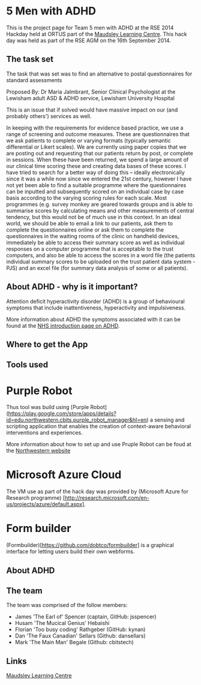 5 Men with ADHD
===========

This is the project page for Team 5 men with ADHD at the RSE 2014 Hackday held at ORTUS part of the [Maudsley Learning Centre](http://www.maudsleylearning.com/the-ortus/). This hack day was held as part of the RSE AGM on the 16th September 2014.

## The task set
The task that was set was to find an alternative to postal questionnaires for standard assessments

Proposed By: Dr Maria Jalmbrant, Senior Clinical Psychologist at the Lewisham adult ASD & ADHD service, Lewisham University Hospital

This is an issue that if solved would have massive impact on our (and probably others') services as well.

In keeping with the requirements for evidence based practice, we use a range of screening and outcome measures. These are questionnaires that we ask patients to complete or varying formats (typically semantic differential or Likert scales). We are currently using paper copies that we are posting out and requesting that our patients return by post, or complete in sessions. When these have been returned, we spend a large amount of our clinical time scoring these and creating data bases of these scores. I have tried to search for a better way of doing this – ideally electronically since it was a while now since we entered the 21st century, however I have not yet been able to find a suitable programme where the questionnaires can be inputted and subsequently scored on an individual case by case basis according to the varying scoring rules for each scale. Most programmes (e.g. survey monkey are geared towards groups and is able to summarise scores by calculating means and other measurements of central tendency, but this would not be of much use in this context. In an ideal world, we should be able to email a link to our patients, ask them to complete the questionnaires online or ask them to complete the questionnaires in the waiting rooms of the clinic on handheld devices, immediately be able to access their summary score as well as individual responses on a computer programme that is acceptable to the trust computers, and also be able to access the scores in a word file (the patients individual summary scores to be uploaded on the trust patient data system - PJS) and an excel file (for summary data analysis of some or all patients).


## About ADHD - why is it important?

Attention deficit hyperactivity disorder (ADHD) is a group of behavioural symptoms that include inattentiveness, hyperactivity and impulsiveness.

More information about ADHD the symptoms associated with it can be found at the [NHS introduction page on ADHD](http://www.nhs.uk/conditions/Attention-deficit-hyperactivity-disorder/Pages/Introduction.aspx).


## Where to get the App

## Tools used
# Purple Robot
Thus tool was build using [Purple Robot] (https://play.google.com/store/apps/details?id=edu.northwestern.cbits.purple_robot_manager&hl=en) a sensing and scripting application that enables the creation of context-aware behavioral interventions and experiences.

More information about how to set up and use Pruple Robot can be foud at the [Northwestern website](http://tech.cbits.northwestern.edu/purplerobot/)

# Microsoft Azure Cloud
The VM use as part of the hack day was provided by (Microsoft Azure for Research programme) [http://research.microsoft.com/en-us/projects/azure/default.aspx].

# Form builder

(Formbuilder)[https://github.com/dobtco/formbuilder] is a graphical interface for letting users build their own webforms.

## About ADHD

## The team
The team was comprised of the follow members:
* James 'The Earl of' Spencer (captain, GitHub: jsspencer)
* Husam 'The Mucical Genius' Hebaishi
* Florian 'Too busy coding' Rathgeber (GitHub: kynan)
* Dan 'The Faux Canadian' Sellars (Github: dansellars)
* Mark 'The Main Man' Begale (Github: cbitstech)




## Links

[Maudsley Learning Centre](http://www.maudsleylearning.com/the-ortus/)
